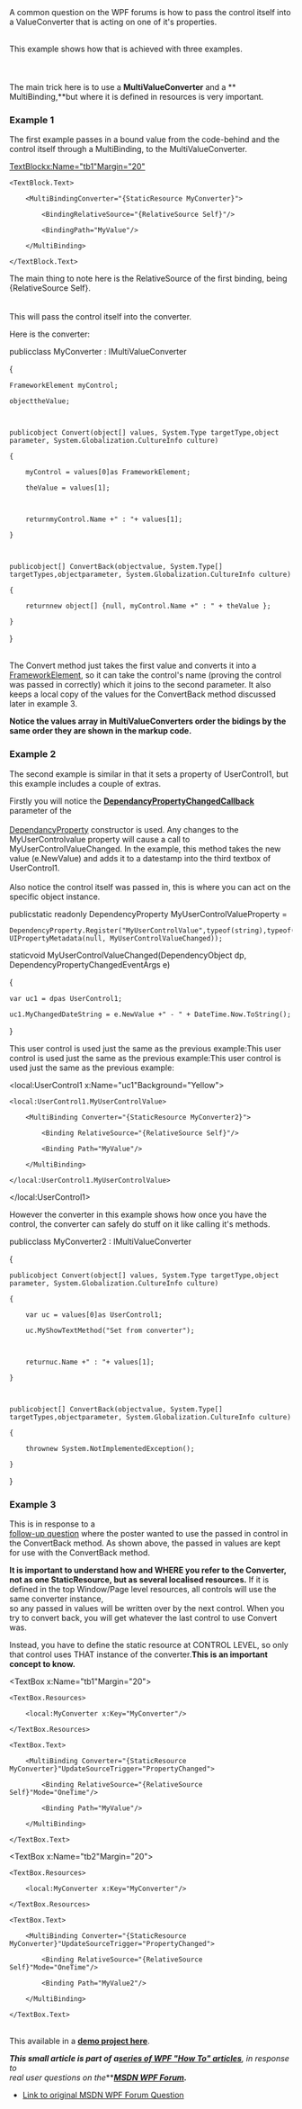 
<br><br>A common question on the WPF forums is how to pass the control itself into a ValueConverter that is acting on one of it's properties.<br>  
  
<br>This example shows how that is achieved with three examples.  
<br>   
<br>The main trick here is to use a **MultiValueConverter** and a **<br>MultiBinding,**but where it is defined in resources is very important.  
  

### **Example 1**


The first example passes in a bound value from the code-behind and the control itself through a MultiBinding, to the MultiValueConverter. <br>

  

<TextBlockx:Name="tb1"Margin="20">

    <TextBlock.Text>

        <MultiBindingConverter="{StaticResource MyConverter}">

            <BindingRelativeSource="{RelativeSource Self}"/>

            <BindingPath="MyValue"/>

        </MultiBinding>

    </TextBlock.Text>

</TextBlock>
  
  


The main thing to note here is the RelativeSource of the first binding, being {RelativeSource Self}.<br>  
<br>This will pass the control itself into the converter.



Here is the converter:


publicclass MyConverter : IMultiValueConverter

{

    FrameworkElement myControl;

    objecttheValue;



    publicobject Convert(object[] values, System.Type targetType,object parameter, System.Globalization.CultureInfo culture)

    {

        myControl = values[0]as FrameworkElement;

        theValue = values[1];



        returnmyControl.Name +" : "+ values[1];

    }



    publicobject[] ConvertBack(objectvalue, System.Type[] targetTypes,objectparameter, System.Globalization.CultureInfo culture)

    {

        returnnew object[] {null, myControl.Name +" : " + theValue };

    }

}
  
  
<br>The Convert method just takes the first value and converts it into a [<br>FrameworkElement](http://msdn.microsoft.com/en-us/library/system.windows.frameworkelement.aspx), so it can take the control's name (proving the control was passed in correctly) which it joins to the second parameter. It also keeps a local copy of the values for the ConvertBack method discussed later in example 3.<br>





**Notice the values array in MultiValueConverters order the bidings by the same order they are shown in the markup code.**


### **Example 2**


The second example is similar in that it sets a property of UserControl1, but this example includes a couple of extras.



Firstly you will notice the [**DependancyPropertyChangedCallback**](http://msdn.microsoft.com/en-us/library/ms745795.aspx) parameter of the<br>[<br>DependancyProperty](http://msdn.microsoft.com/en-us/library/system.windows.dependencyproperty.aspx) constructor is used. Any changes to the MyUserControlvalue property will cause a call to MyUserControlValueChanged. In the example, this method takes the new value (e.NewValue) and adds it to a datestamp into the third textbox of UserControl1.  
<br>Also notice the control itself was passed in, this is where you can act on the specific object instance.






publicstatic readonly DependencyProperty MyUserControlValueProperty =

    DependencyProperty.Register("MyUserControlValue",typeof(string),typeof(UserControl1),new UIPropertyMetadata(null, MyUserControlValueChanged));



staticvoid MyUserControlValueChanged(DependencyObject dp, DependencyPropertyChangedEventArgs e)

{

    var uc1 = dpas UserControl1;

    uc1.MyChangedDateString = e.NewValue +" - " + DateTime.Now.ToString();

}


This user control is used just the same as the previous example:This user control is used just the same as the previous example:This user control is used just the same as the previous example:


<local:UserControl1 x:Name="uc1"Background="Yellow">

    <local:UserControl1.MyUserControlValue>

        <MultiBinding Converter="{StaticResource MyConverter2}">

            <Binding RelativeSource="{RelativeSource Self}"/>

            <Binding Path="MyValue"/>

        </MultiBinding>

    </local:UserControl1.MyUserControlValue>

</local:UserControl1>


However the converter in this example shows how once you have the control, the converter can safely do stuff on it like calling it's methods.


publicclass MyConverter2 : IMultiValueConverter

{

    publicobject Convert(object[] values, System.Type targetType,object parameter, System.Globalization.CultureInfo culture)

    {

        var uc = values[0]as UserControl1;

        uc.MyShowTextMethod("Set from converter");



        returnuc.Name +" : "+ values[1];

    }



    publicobject[] ConvertBack(objectvalue, System.Type[] targetTypes,objectparameter, System.Globalization.CultureInfo culture)

    {

        thrownew System.NotImplementedException();

    }

}





### **Example 3**


This is in response to a [<br>follow-up question](http://social.msdn.microsoft.com/Forums/en-US/wpf/thread/e47ef158-d1e1-40b7-991d-3b4970d2123e) where the poster wanted to use the passed in control in the ConvertBack method. As shown above, the passed in values are kept for use with the ConvertBack method.



**It is important to understand how and WHERE you refer to the Converter, not as one StaticResource, but as several localised resources.** If it is defined in the top Window/Page level resources, all controls will use the same converter instance,<br> so any passed in values will be written over by the next control. When you try to convert back, you will get whatever the last control to use Convert was.



Instead, you have to define the static resource at CONTROL LEVEL, so only that control uses THAT instance of the converter.**This is an important concept to know.**


<TextBox x:Name="tb1"Margin="20">

    <TextBox.Resources>

        <local:MyConverter x:Key="MyConverter"/>

    </TextBox.Resources>

    <TextBox.Text>

        <MultiBinding Converter="{StaticResource MyConverter}"UpdateSourceTrigger="PropertyChanged">

            <Binding RelativeSource="{RelativeSource Self}"Mode="OneTime"/>

            <Binding Path="MyValue"/>

        </MultiBinding>

    </TextBox.Text>

</TextBox>



<TextBox x:Name="tb2"Margin="20">

    <TextBox.Resources>

        <local:MyConverter x:Key="MyConverter"/>

    </TextBox.Resources>

    <TextBox.Text>

        <MultiBinding Converter="{StaticResource MyConverter}"UpdateSourceTrigger="PropertyChanged">

            <Binding RelativeSource="{RelativeSource Self}"Mode="OneTime"/>

            <Binding Path="MyValue2"/>

        </MultiBinding>

    </TextBox.Text>

</TextBox>
  
  
<br>This available in a [**demo project here**](http://code.msdn.microsoft.com/WPF-Parsing-XAML-into-440bdfed).<br>  
  
  
***This small article is part of a**[**series of WPF "How To" articles**](http://social.technet.microsoft.com/wiki/contents/articles/12346.wpfhowto-a-collection-of-helpful-short-articles.aspx)**, in response to<br> real user questions on the***[***MSDN WPF Forum***](http://social.msdn.microsoft.com/Forums/en/wpf)***.***  
  

- [Link to original MSDN WPF Forum Question](http://social.msdn.microsoft.com/Forums/en/wpf/thread/c2b3b414-170d-41e4-9c98-b4164c2754ae)
